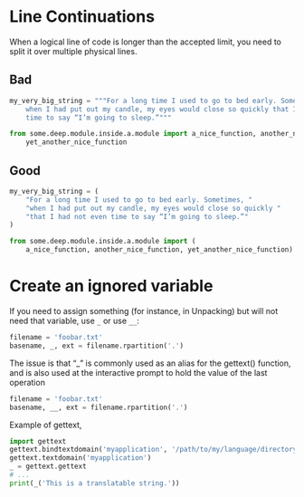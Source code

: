 # Line Continuations
When a logical line of code is longer than the accepted limit, you need to split it over multiple physical lines.

## Bad

```python
my_very_big_string = """For a long time I used to go to bed early. Sometimes, \
    when I had put out my candle, my eyes would close so quickly that I had not even \
    time to say “I’m going to sleep.”"""

from some.deep.module.inside.a.module import a_nice_function, another_nice_function, \
    yet_another_nice_function
```

## Good
```python
my_very_big_string = (
    "For a long time I used to go to bed early. Sometimes, "
    "when I had put out my candle, my eyes would close so quickly "
    "that I had not even time to say “I’m going to sleep.”"
)

from some.deep.module.inside.a.module import (
    a_nice_function, another_nice_function, yet_another_nice_function)
```

# Create an ignored variable

If you need to assign something (for instance, in Unpacking) but will not need that variable, use `_` or use `__`:

```python
filename = 'foobar.txt'
basename, _, ext = filename.rpartition('.')
```

The issue is that “_” is commonly used as an alias for the gettext() function, and is also used at the interactive
prompt to hold the value of the last operation
```python
filename = 'foobar.txt'
basename, __, ext = filename.rpartition('.')
```

Example of gettext,

```python
import gettext
gettext.bindtextdomain('myapplication', '/path/to/my/language/directory')
gettext.textdomain('myapplication')
_ = gettext.gettext
# ...
print(_('This is a translatable string.'))
```

